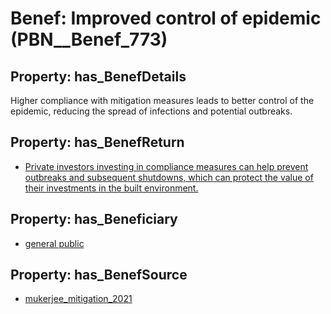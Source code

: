 # Benef: __Improved control of epidemic__ (PBN__Benef_773)

## Property: has_BenefDetails

Higher compliance with mitigation measures leads to better control of the epidemic, reducing the spread of infections and potential outbreaks.

## Property: has_BenefReturn

* [Private investors investing in compliance measures can help prevent outbreaks and subsequent shutdowns, which can protect the value of their investments in the built environment.](../BenefReturn/PBN__BenefReturn_841)

## Property: has_Beneficiary

* [general public](../Stakeholder/PBN__Stakeholder_29)

## Property: has_BenefSource

* [mukerjee_mitigation_2021](../Article/PBN__Article_154)

